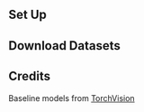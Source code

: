 ## Set Up

## Download Datasets

## Credits

Baseline models from [TorchVision](https://github.com/pytorch/vision/tree/master/torchvision/)
